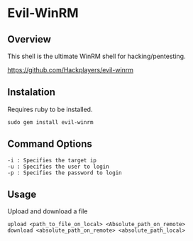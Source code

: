 # Evil-WinRM

## Overview

This shell is the ultimate WinRM shell for hacking/pentesting.

https://github.com/Hackplayers/evil-winrm

## Instalation

Requires ruby to be installed.

	sudo gem install evil-winrm

## Command Options

	-i : Specifies the target ip
	-u : Specifies the user to login
	-p : Specifies the password to login

## Usage

Upload and download a file

	upload <path_to_file_on_local> <Absolute_path_on_remote>
	download <absolute_path_on_remote> <absolute_path_local>


